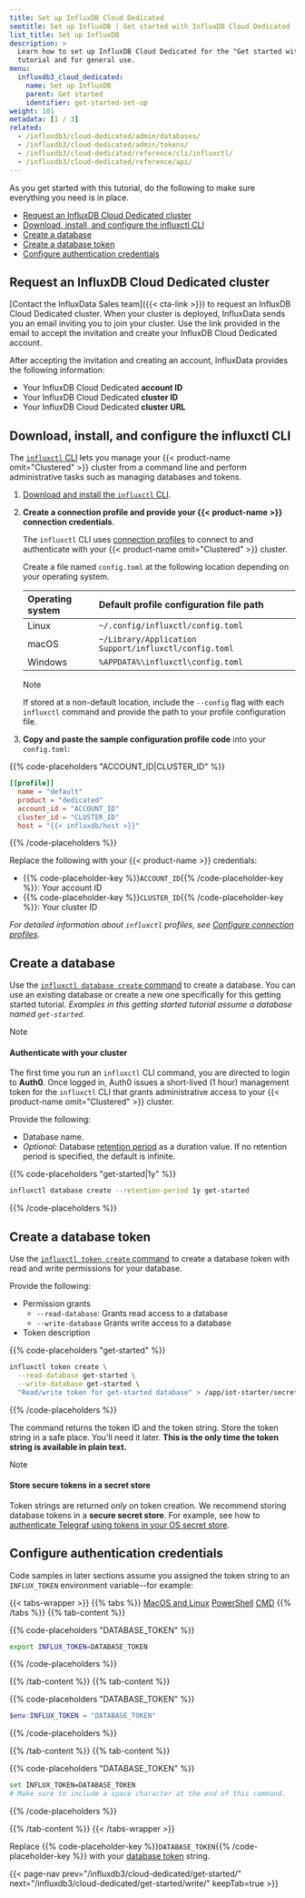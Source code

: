 ```yaml
---
title: Set up InfluxDB Cloud Dedicated
seotitle: Set up InfluxDB | Get started with InfluxDB Cloud Dedicated
list_title: Set up InfluxDB
description: >
  Learn how to set up InfluxDB Cloud Dedicated for the "Get started with InfluxDB"
  tutorial and for general use.
menu:
  influxdb3_cloud_dedicated:
    name: Set up InfluxDB
    parent: Get started
    identifier: get-started-set-up
weight: 101
metadata: [1 / 3]
related:
  - /influxdb3/cloud-dedicated/admin/databases/
  - /influxdb3/cloud-dedicated/admin/tokens/
  - /influxdb3/cloud-dedicated/reference/cli/influxctl/
  - /influxdb3/cloud-dedicated/reference/api/
---
```


As you get started with this tutorial, do the following to make sure everything
you need is in place.

- [Request an InfluxDB Cloud Dedicated cluster](#request-an-influxdb-cloud-dedicated-cluster)
- [Download, install, and configure the influxctl CLI](#download-install-and-configure-the-influxctl-cli)
- [Create a database](#create-a-database)
- [Create a database token](#create-a-database-token)
- [Configure authentication credentials](#configure-authentication-credentials)

## Request an InfluxDB Cloud Dedicated cluster

[Contact the InfluxData Sales team]({{< cta-link >}}) to request an
InfluxDB Cloud Dedicated cluster.
When your cluster is deployed, InfluxData sends you an email inviting you to
join your cluster. Use the link provided in the email to accept the invitation
and create your InfluxDB Cloud Dedicated account.

After accepting the invitation and creating an account, InfluxData provides the
following information:

- Your InfluxDB Cloud Dedicated **account ID**
- Your InfluxDB Cloud Dedicated **cluster ID**
- Your InfluxDB Cloud Dedicated **cluster URL**

## Download, install, and configure the influxctl CLI

The [`influxctl` CLI](/influxdb3/cloud-dedicated/reference/cli/influxctl/)
lets you manage your {{< product-name omit="Clustered" >}} cluster from a
command line and perform administrative tasks such as managing
databases and tokens.

1.  [Download and install the `influxctl` CLI](/influxdb3/cloud-dedicated/reference/cli/influxctl/#download-and-install-influxctl).

2.  **Create a connection profile and provide your {{< product-name >}} connection credentials**.

    The `influxctl` CLI uses [connection profiles](/influxdb3/cloud-dedicated/reference/cli/influxctl/#configure-connection-profiles)
    to connect to and authenticate with your {{< product-name omit="Clustered" >}} cluster.

    Create a file named `config.toml` at the following location depending on
    your operating system.

    | Operating system | Default profile configuration file path               |
    | :--------------- | :---------------------------------------------------- |
    | Linux            | `~/.config/influxctl/config.toml`                     |
    | macOS            | `~/Library/Application Support/influxctl/config.toml` |
    | Windows          | `%APPDATA%\influxctl\config.toml`                     |

    > [!Note]
    > 
    > If stored at a non-default location, include the `--config` flag with each
    > `influxctl` command and provide the path to your profile configuration file.

3.  **Copy and paste the sample configuration profile code** into your `config.toml`:

{{% code-placeholders "ACCOUNT_ID|CLUSTER_ID" %}}

```toml
[[profile]]
  name = "default"
  product = "dedicated"
  account_id = "ACCOUNT_ID"
  cluster_id = "CLUSTER_ID"
  host = "{{< influxdb/host >}}"
```

{{% /code-placeholders %}}

Replace the following with your {{< product-name >}} credentials:

- {{% code-placeholder-key %}}`ACCOUNT_ID`{{% /code-placeholder-key %}}: Your account ID
- {{% code-placeholder-key %}}`CLUSTER_ID`{{% /code-placeholder-key %}}: Your cluster ID

_For detailed information about `influxctl` profiles, see
[Configure connection profiles](/influxdb3/cloud-dedicated/reference/cli/influxctl/#configure-connection-profiles)_.

## Create a database

Use the
[`influxctl database create` command](/influxdb3/cloud-dedicated/reference/cli/influxctl/database/create/)
to create a database. You can use an existing database or create a new one
specifically for this getting started tutorial.
_Examples in this getting started tutorial assume a database named `get-started`._

> [!Note]
> 
> #### Authenticate with your cluster
> 
> The first time you run an `influxctl` CLI command, you are directed
> to login to **Auth0**. Once logged in, Auth0 issues a short-lived (1 hour)
> management token for the `influxctl` CLI that grants administrative access
> to your {{< product-name omit="Clustered" >}} cluster.

Provide the following:

- Database name.
- _Optional:_ Database
  [retention period](/influxdb3/cloud-dedicated/admin/databases/#retention-periods)
  as a duration value. If no retention period is specified, the default is infinite.

<!--Skip tests for database create and delete: namespaces aren't reusable-->
<!--pytest.mark.skip-->

{{% code-placeholders "get-started|1y" %}}

```sh
influxctl database create --retention-period 1y get-started
```

{{% /code-placeholders %}}

## Create a database token

Use the
[`influxctl token create` command](/influxdb3/cloud-dedicated/reference/cli/influxctl/token/create/)
to create a database token with read and write permissions for your database.

Provide the following:

- Permission grants
  - `--read-database`: Grants read access to a database
  - `--write-database` Grants write access to a database
- Token description

{{% code-placeholders "get-started" %}}

```bash
influxctl token create \
  --read-database get-started \
  --write-database get-started \
  "Read/write token for get-started database" > /app/iot-starter/secret.txt
```

{{% /code-placeholders %}}

<!--test-cleanup
```bash
influxctl token delete --force \
$(influxctl token list \
 | grep "Read/write token for get-started database" \
 | head -n1 | cut -d' ' -f2)
```
-->

The command returns the token ID and the token string.
Store the token string in a safe place.
You'll need it later.
**This is the only time the token string is available in plain text.**

> [!Note]
> 
> #### Store secure tokens in a secret store
> 
> Token strings are returned _only_ on token creation.
> We recommend storing database tokens in a **secure secret store**.
> For example, see how to [authenticate Telegraf using tokens in your OS secret store](https://github.com/influxdata/telegraf/tree/master/plugins/secretstores/os).

## Configure authentication credentials

Code samples in later sections assume you assigned the token string to an
`INFLUX_TOKEN` environment variable--for example:

{{< tabs-wrapper >}}
{{% tabs %}}
[MacOS and Linux](#)
[PowerShell](#)
[CMD](#)
{{% /tabs %}}
{{% tab-content %}}

<!-- Using tabs-wrapper b/c code-tabs-wrapper breaks here. -->
<!-- BEGIN MACOS/LINUX -->

{{% code-placeholders "DATABASE_TOKEN" %}}

```sh
export INFLUX_TOKEN=DATABASE_TOKEN
```

{{% /code-placeholders %}}

<!-- END MACOS/LINUX -->

{{% /tab-content %}}
{{% tab-content %}}

<!-- BEGIN POWERSHELL -->

{{% code-placeholders "DATABASE_TOKEN" %}}

```powershell
$env:INFLUX_TOKEN = "DATABASE_TOKEN"
```

{{% /code-placeholders %}}

<!-- END POWERSHELL -->

{{% /tab-content %}}
{{% tab-content %}}

<!-- BEGIN CMD -->

{{% code-placeholders "DATABASE_TOKEN" %}}

<!--pytest.mark.skip-->

```sh
set INFLUX_TOKEN=DATABASE_TOKEN 
# Make sure to include a space character at the end of this command.
```

{{% /code-placeholders %}}

<!-- END CMD -->

{{% /tab-content %}}
{{< /tabs-wrapper >}}

Replace {{% code-placeholder-key %}}`DATABASE_TOKEN`{{% /code-placeholder-key %}}
with your [database token](#create-a-database-token) string.

{{< page-nav prev="/influxdb3/cloud-dedicated/get-started/" next="/influxdb3/cloud-dedicated/get-started/write/" keepTab=true >}}
